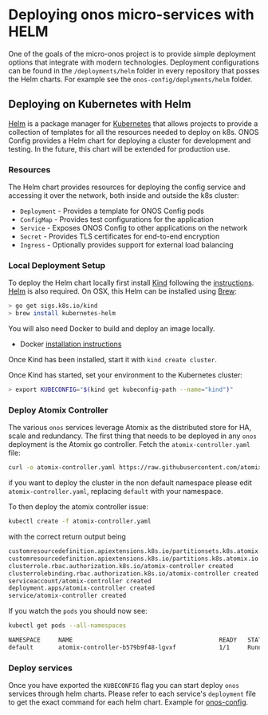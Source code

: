 # Deploying onos micro-services with HELM

One of the goals of the micro-onos project is to provide simple deployment options
that integrate with modern technologies. Deployment configurations can be found in
the `/deployments/helm` folder in every repository that posses the Helm charts. 
For example see the `onos-config/deplyments/helm` folder.

## Deploying on Kubernetes with Helm

[Helm] is a package manager for [Kubernetes] that allows projects to provide a
collection of templates for all the resources needed to deploy on k8s. ONOS Config
provides a Helm chart for deploying a cluster for development and testing. In the
future, this chart will be extended for production use.

### Resources

The Helm chart provides resources for deploying the config service and accessing
it over the network, both inside and outside the k8s cluster:
* `Deployment` - Provides a template for ONOS Config pods
* `ConfigMap` - Provides test configurations for the application
* `Service` - Exposes ONOS Config to other applications on the network
* `Secret` - Provides TLS certificates for end-to-end encryption
* `Ingress` - Optionally provides support for external load balancing

### Local Deployment Setup

To deploy the Helm chart locally first install [Kind] following the [instructions](https://kind.sigs.k8s.io).  
[Helm] is also required. On OSX, this Helm can be installed using [Brew]:
```bash
> go get sigs.k8s.io/kind
> brew install kubernetes-helm
```

You will also need Docker to build and deploy an image locally.
* Docker [installation instructions](https://docs.docker.com/v17.12/install/)


Once Kind has been installed, start it with `kind create cluster`. 

Once Kind has started, set your  environment to the Kubernetes cluster:

```bash
> export KUBECONFIG="$(kind get kubeconfig-path --name="kind")"
```
### Deploy Atomix Controller

The various `onos` services leverage Atomix as the distributed store for HA, scale and redundancy.
The first thing that needs to be deployed in any `onos` deployment is the Atomix go controller.
Fetch the `atomix-controller.yaml` file:
```bash
curl -o atomix-controller.yaml https://raw.githubusercontent.com/atomix/atomix-k8s-controller/master/deploy/atomix-controller.yaml
```
if you want to deploy the cluster in the non default namespace please edit `atomix-controller.yaml`, replacing `default`
with your namespace.

To then deploy the atomix controller issue:
```bash
kubectl create -f atomix-controller.yaml
```
with the correct return output being 
```bash
customresourcedefinition.apiextensions.k8s.io/partitionsets.k8s.atomix.io created
customresourcedefinition.apiextensions.k8s.io/partitions.k8s.atomix.io created
clusterrole.rbac.authorization.k8s.io/atomix-controller created
clusterrolebinding.rbac.authorization.k8s.io/atomix-controller created
serviceaccount/atomix-controller created
deployment.apps/atomix-controller created
service/atomix-controller created
```
If you watch the `pods` you should now see:
```bash
kubectl get pods --all-namespaces

NAMESPACE     NAME                                         READY   STATUS    RESTARTS   AGE
default       atomix-controller-b579b9f48-lgvxf            1/1     Running   0          152m
```

### Deploy services

Once you have exported the `KUBECONFIG` flag you can start deploy `onos` services through helm charts.
Please refer to each service's `deployment` file to get the exact command for each helm chart.
Example for [onos-config](https://docs.onosproject.org/onos-config/docs/deployment/).

[Kind]: https://kind.sigs.k8s.io
[Brew]: https://brew.sh/
[Helm]: https://helm.sh/
[Kubernetes]: https://kubernetes.io/
[ingress]: https://kubernetes.io/docs/concepts/services-networking/ingress/